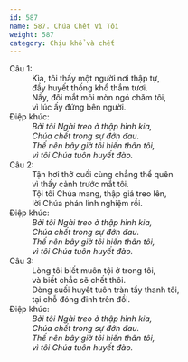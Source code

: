 ```yaml
---
id: 587
name: 587. Chúa Chết Vì Tôi
weight: 587
category: Chịu khổ và chết
---
```

<dl><dt>Câu 1:</dt><dd data-verse="1">Kìa, tôi thấy một người nơi thập tự, <br/>đầy huyết thống khổ thắm tươi. <br/>Nầy, đôi mắt mỏi mòn ngó chăm tôi, <br/>vì lúc ấy đứng bên người. </dd><dt>Điệp khúc:</dt><dd data-chorus="1"><em>Bởi tôi Ngài treo ở thập hình kia, <br/>Chúa chết trong sự đớn đau. <br/>Thế nên bây giờ tôi hiến thân tôi, <br/>vì tôi Chúa tuôn huyết đào. </em></dd><dt>Câu 2:</dt><dd data-verse="2">Tận hơi thở cuối cùng chẳng thể quên <br/>vì thấy cảnh trước mắt tôi. <br/>Tội tôi Chúa mang, thập giá treo lên, <br/>lời Chúa phán linh nghiệm rồi. </dd><dt>Điệp khúc:</dt><dd data-chorus="1"><em>Bởi tôi Ngài treo ở thập hình kia, <br/>Chúa chết trong sự đớn đau. <br/>Thế nên bây giờ tôi hiến thân tôi, <br/>vì tôi Chúa tuôn huyết đào. </em></dd><dt>Câu 3:</dt><dd data-verse="3">Lòng tôi biết muôn tội ở trong tôi, <br/>và biết chắc sẽ chết thôi. <br/>Dòng suối huyết tuôn tràn tẩy thanh tôi, <br/>tại chỗ đóng đinh trên đồi. </dd><dt>Điệp khúc:</dt><dd data-chorus="1"><em>Bởi tôi Ngài treo ở thập hình kia, <br/>Chúa chết trong sự đớn đau. <br/>Thế nên bây giờ tôi hiến thân tôi, <br/>vì tôi Chúa tuôn huyết đào. </em></dd></dl>
